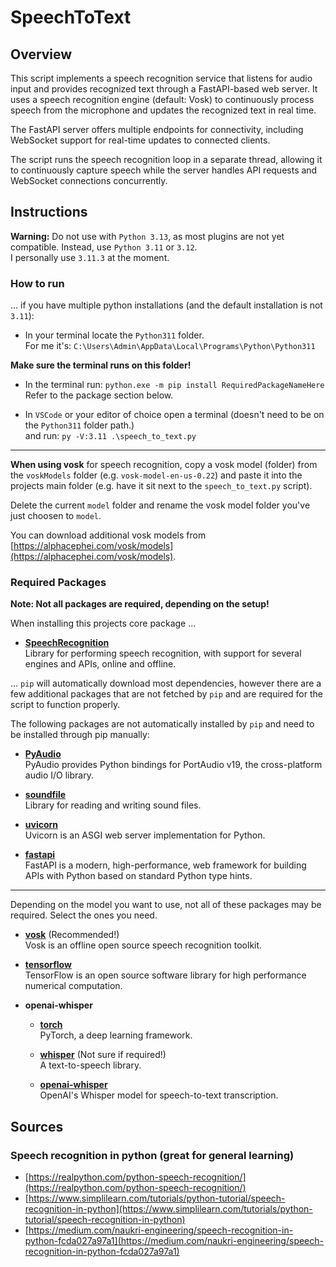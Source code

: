 # SpeechToText

## Overview

This script implements a speech recognition service that listens for audio input and provides recognized text through a FastAPI-based web server. It uses a speech recognition engine (default: Vosk) to continuously process speech from the microphone and updates the recognized text in real time.

The FastAPI server offers multiple endpoints for connectivity, including WebSocket support for real-time updates to connected clients.

The script runs the speech recognition loop in a separate thread, allowing it to continuously capture speech while the server handles API requests and WebSocket connections concurrently.

## Instructions

**Warning:** Do not use with `Python 3.13`, as most plugins are not yet compatible. Instead, use `Python 3.11` or `3.12`.  
  I personally use `3.11.3` at the moment.

### How to run

... if you have multiple python installations (and the default installation is not `3.11`):

- In your terminal locate the `Python311` folder.  
  For me it's: `C:\Users\Admin\AppData\Local\Programs\Python\Python311`

**Make sure the terminal runs on this folder!**

- In the terminal run: `python.exe -m pip install RequiredPackageNameHere`  
  Refer to the package section below.

- In `VSCode` or your editor of choice open a terminal (doesn't need to be on the `Python311` folder path.)  
  and run: `py -V:3.11 .\speech_to_text.py`

---

**When using vosk** for speech recognition, copy a vosk model (folder) from the `voskModels` folder (e.g. `vosk-model-en-us-0.22`) and paste it into the projects main folder (e.g. have it sit next to the `speech_to_text.py` script).

Delete the current `model` folder and rename the vosk model folder you've just choosen to `model`.

You can download additional vosk models from [https://alphacephei.com/vosk/models](https://alphacephei.com/vosk/models).

### Required Packages

**Note: Not all packages are required, depending on the setup!**

When installing this projects core package ...

- **[SpeechRecognition](https://pypi.org/project/SpeechRecognition/)**  
  Library for performing speech recognition, with support for several engines and APIs, online and offline.

... `pip` will automatically download most dependencies, however there are a few additional packages that are not fetched by `pip` and are required for the script to function properly.

The following packages are not automatically installed by `pip` and need to be installed through pip manually:

- **[PyAudio](https://pypi.org/project/PyAudio/)**  
  PyAudio provides Python bindings for PortAudio v19, the cross-platform audio I/O library.

- **[soundfile](https://pypi.org/project/soundfile/)**  
  Library for reading and writing sound files.

- **[uvicorn](https://pypi.org/project/uvicorn/)**  
  Uvicorn is an ASGI web server implementation for Python.

- **[fastapi](https://pypi.org/project/fastapi/)**  
  FastAPI is a modern, high-performance, web framework for building APIs with Python based on standard Python type hints.

---

Depending on the model you want to use, not all of these packages may be required. Select the ones you need.

- **[vosk](https://pypi.org/project/vosk/)** (Recommended!)  
  Vosk is an offline open source speech recognition toolkit.

- **[tensorflow](https://pypi.org/project/tensorflow/)**  
  TensorFlow is an open source software library for high performance numerical computation.

- **openai-whisper**

  - **[torch](https://pypi.org/project/torch/)**  
    PyTorch, a deep learning framework.

  - **[whisper](https://pypi.org/project/whisper/)** (Not sure if required!)  
    A text-to-speech library.

  - **[openai-whisper](https://pypi.org/project/openai-whisper/)**  
    OpenAI's Whisper model for speech-to-text transcription.

## Sources

### Speech recognition in python (great for general learning)

- [https://realpython.com/python-speech-recognition/](https://realpython.com/python-speech-recognition/)
- [https://www.simplilearn.com/tutorials/python-tutorial/speech-recognition-in-python](https://www.simplilearn.com/tutorials/python-tutorial/speech-recognition-in-python)
- [https://medium.com/naukri-engineering/speech-recognition-in-python-fcda027a97a1](https://medium.com/naukri-engineering/speech-recognition-in-python-fcda027a97a1)
